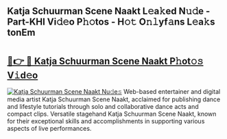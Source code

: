 ## Katja Schuurman Scene Naakt L𝚎a𝚔ed N𝚞𝚍e - Part-KHI Vi𝚍𝚎o P𝚑𝚘tos - H𝚘𝚝 O𝚗𝚕yf𝚊ns L𝚎a𝚔s tonEm

# <h2><a href="http://kf2och.oniu.top/?m=Katja+Schuurman+Scene+Naakt">🔗👉 🔴 Katja Schuurman Scene Naakt P𝚑ot𝚘𝚜 V𝚒d𝚎o</a></h2>

[![Katja Schuurman Scene Naakt Nu𝚍e𝚜](https://i.imgur.com/0qMVB7G.gif)](http://kf2och.oniu.top/?m=Katja+Schuurman+Scene+Naakt)
Web-based entertainer and digital media artist Katja Schuurman Scene Naakt, acclaimed for publishing dance and lifestyle tutorials through solo and collaborative dance acts and compact clips. Versatile stagehand Katja Schuurman Scene Naakt, known for their exceptional skills and accomplishments in supporting various aspects of live performances.  
